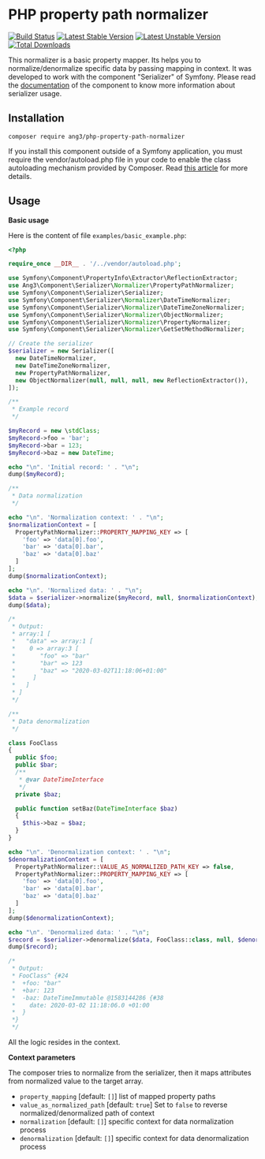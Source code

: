 # PHP property path normalizer

[![Build Status](https://travis-ci.org/Ang3/php-property-path-normalizer.svg?branch=master)](https://travis-ci.org/Ang3/php-property-path-normalizer) [![Latest Stable Version](https://poser.pugx.org/ang3/php-property-path-normalizer/v/stable)](https://packagist.org/packages/ang3/php-property-path-normalizer) [![Latest Unstable Version](https://poser.pugx.org/ang3/php-property-path-normalizer/v/unstable)](https://packagist.org/packages/ang3/php-property-path-normalizer) [![Total Downloads](https://poser.pugx.org/ang3/php-property-path-normalizer/downloads)](https://packagist.org/packages/ang3/php-property-path-normalizer)

This normalizer is a basic property mapper. Its helps you to normalize/denormalize specific data by passing mapping in context. It was developed to work with the component "Serializer" of Symfony. Please read the [documentation](https://symfony.com/doc/current/components/serializer.html) of the component to know more information about serializer usage.



## Installation

```shell
composer require ang3/php-property-path-normalizer
```

If you install this component outside of a Symfony application, you must require the vendor/autoload.php file in your code to enable the class autoloading mechanism provided by Composer. Read [this article](https://symfony.com/doc/current/components/using_components.html) for more details.

## Usage

**Basic usage**

Here is the content of file ```examples/basic_example.php```:

```php
<?php

require_once __DIR__ . '/../vendor/autoload.php';

use Symfony\Component\PropertyInfo\Extractor\ReflectionExtractor;
use Ang3\Component\Serializer\Normalizer\PropertyPathNormalizer;
use Symfony\Component\Serializer\Serializer;
use Symfony\Component\Serializer\Normalizer\DateTimeNormalizer;
use Symfony\Component\Serializer\Normalizer\DateTimeZoneNormalizer;
use Symfony\Component\Serializer\Normalizer\ObjectNormalizer;
use Symfony\Component\Serializer\Normalizer\PropertyNormalizer;
use Symfony\Component\Serializer\Normalizer\GetSetMethodNormalizer;

// Create the serializer
$serializer = new Serializer([
  new DateTimeNormalizer,
  new DateTimeZoneNormalizer,
  new PropertyPathNormalizer,
  new ObjectNormalizer(null, null, null, new ReflectionExtractor()),
]);

/**
 * Example record
 */

$myRecord = new \stdClass;
$myRecord->foo = 'bar';
$myRecord->bar = 123;
$myRecord->baz = new DateTime;

echo "\n". 'Initial record: ' . "\n";
dump($myRecord);

/**
 * Data normalization
 */

echo "\n". 'Normalization context: ' . "\n";
$normalizationContext = [
  PropertyPathNormalizer::PROPERTY_MAPPING_KEY => [
    'foo' => 'data[0].foo',
    'bar' => 'data[0].bar',
    'baz' => 'data[0].baz'
  ]
];
dump($normalizationContext);

echo "\n". 'Normalized data: ' . "\n";
$data = $serializer->normalize($myRecord, null, $normalizationContext);
dump($data);

/*
 * Output:
 * array:1 [
 *   "data" => array:1 [
 *    0 => array:3 [
 *       "foo" => "bar"
 *       "bar" => 123
 *       "baz" => "2020-03-02T11:18:06+01:00"
 *     ]
 *   ]
 * ]
 */

/**
 * Data denormalization
 */

class FooClass
{
  public $foo;
  public $bar;
  /**
   * @var DateTimeInterface
   */
  private $baz;

  public function setBaz(DateTimeInterface $baz)
  {
    $this->baz = $baz;
  }
}

echo "\n". 'Denormalization context: ' . "\n";
$denormalizationContext = [
  PropertyPathNormalizer::VALUE_AS_NORMALIZED_PATH_KEY => false,
  PropertyPathNormalizer::PROPERTY_MAPPING_KEY => [
    'foo' => 'data[0].foo',
    'bar' => 'data[0].bar',
    'baz' => 'data[0].baz'
  ]
];
dump($denormalizationContext);

echo "\n". 'Denormalized data: ' . "\n";
$record = $serializer->denormalize($data, FooClass::class, null, $denormalizationContext);
dump($record);

/*
 * Output:
 * FooClass^ {#24
 *  +foo: "bar"
 *  +bar: 123
 *  -baz: DateTimeImmutable @1583144286 {#38
 *    date: 2020-03-02 11:18:06.0 +01:00
 *  }
 *}
 */

```

All the logic resides in the context.

**Context parameters**

The composer tries to normalize from the serializer, then it maps attributes from normalized value to the target array.

- ```property_mapping``` [default: ```[]```] list of mapped property paths
- ```value_as_normalized_path``` [default: ```true```] Set to ```false``` to reverse normalized/denormalized path of context
- ```normalization``` [default: ```[]```] specific context for data normalization process
- ```denormalization``` [default: ```[]```] specific context for data denormalization process